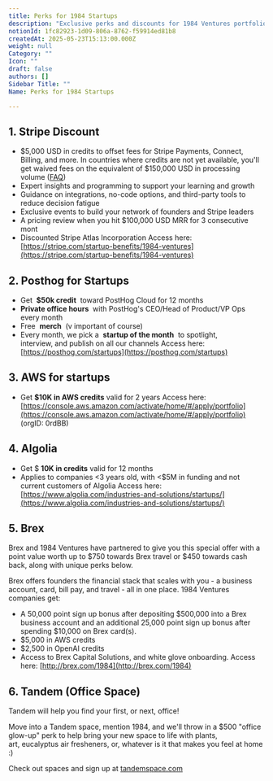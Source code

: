 ```yaml
---
title: Perks for 1984 Startups
description: "Exclusive perks and discounts for 1984 Ventures portfolio companies including Stripe credits, PostHog, AWS, and more to help startups save costs and grow faster."
notionId: 1fc82923-1d09-806a-8762-f59914ed81b8
createdAt: 2025-05-23T15:13:00.000Z
weight: null
Category: ""
Icon: ""
draft: false
authors: []
Sidebar Title: ""
Name: Perks for 1984 Startups

---
```




## 1. Stripe Discount 


- $5,000 USD in credits to offset fees for Stripe Payments, Connect, Billing, and more. In countries where credits are not yet available, you'll get waived fees on the equivalent of $150,000 USD in processing volume ([FAQ](https://support.stripe.com/questions/stripe-startups-program-faqs))
- Expert insights and programming to support your learning and growth
- Guidance on integrations, no-code options, and third-party tools to reduce decision fatigue
- Exclusive events to build your network of founders and Stripe leaders
- A pricing review when you hit $100,000 USD MRR for 3 consecutive mont
- Discounted Stripe Atlas Incorporation
Access here: [https://stripe.com/startup-benefits/1984-ventures](https://stripe.com/startup-benefits/1984-ventures)

## 2. Posthog for Startups


- Get  **$50k credit**  toward PostHog Cloud for 12 months
-  **Private office hours**  with PostHog's CEO/Head of Product/VP Ops every month
- Free  **merch**  (v important of course)
- Every month, we pick a  **startup of the month**  to spotlight, interview, and publish on all our channels
Access here: [https://posthog.com/startups](https://posthog.com/startups)

## 3.  **AWS for startups** 


- Get  **$10K in AWS credits**  valid for 2 years
Access here: [https://console.aws.amazon.com/activate/home/#/apply/portfolio](https://console.aws.amazon.com/activate/home/#/apply/portfolio) (orgID: 0rdBB)

## 4. Algolia


- Get $ **10K in credits**  valid for 12 months
- Applies to companies <3 years old, with <$5M in funding and not current customers of Algolia
Access here: [https://www.algolia.com/industries-and-solutions/startups/](https://www.algolia.com/industries-and-solutions/startups/) 

## 5. Brex


Brex and 1984 Ventures have partnered to give you this special offer with a point value worth up to $750 towards Brex travel or $450 towards cash back, along with unique perks below.

Brex offers founders the financial stack that scales with you - a business account, card, bill pay, and travel - all in one place. 1984 Ventures companies get: 

- A 50,000 point sign up bonus after depositing $500,000 into a Brex business account and an additional 25,000 point sign up bonus after spending $10,000 on Brex card(s). 
- $5,000 in AWS credits
- $2,500 in OpenAI credits
- Access to Brex Capital Solutions, and white glove onboarding.
Access here: [http://brex.com/1984](http://brex.com/1984)

## 6. Tandem (Office Space)


Tandem will help you find your first, or next, office!

Move into a Tandem space, mention 1984, and we'll throw in a $500 "office glow-up" perk to help bring your new space to life with plants, art, eucalyptus air fresheners, or, whatever is it that makes you feel at home :)

Check out spaces and sign up at [tandemspace.com](http://tandemspace.com/)
